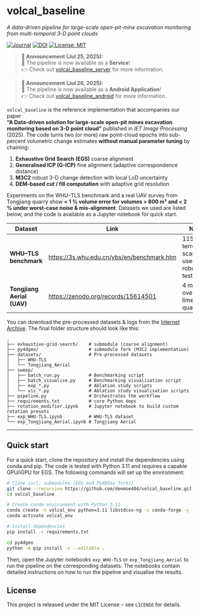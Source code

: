 # volcal_baseline

_A data-driven pipeline for large-scale open-pit-mine excavation monitoring from multi-temporal 3-D point clouds_

[![Journal](https://img.shields.io/badge/Journal-IET%20Image%20Processing-blue)](https://ietresearch.onlinelibrary.wiley.com/journal/17519659)
[![DOI](https://img.shields.io/badge/DOI-10.1049%2Fipr2.70130-blue)](https://doi.org/10.1049/ipr2.70130)
[![License: MIT](https://img.shields.io/badge/License-MIT-yellow.svg)](LICENSE)

> **📢 Announcement (Jul 25, 2025):**\
> 🎉 The pipeline is now available as a **Service**!\
> 👉 Check out [volcal\_baseline\_server](https://github.com/deemoe404/volcal_baseline_server) for more information.

> **📢 Announcement (Jul 26, 2025):**\
> 🎉 The pipeline is now available as a **Android Application**!\
> 👉 Check out [volcal\_baseline\_android](https://github.com/deemoe404/volcal_baseline_android) for more information.

`volcal_baseline` is the reference implementation that accompanies our paper  
**“A Data-driven solution for large-scale open-pit mines excavation monitoring based on 3-D point cloud”** published in _IET Image Processing_ (2025). The code turns two (or more) raw point-cloud epochs into sub-percent volumetric change estimates **without manual parameter tuning** by chaining:

1. **Exhaustive Grid Search (EGS)** coarse alignment  
2. **Generalised ICP (G-ICP)** fine alignment (adaptive correspondence distance)  
3. **M3C2** robust 3-D change detection with local LoD uncertainty  
4. **DEM-based cut / fill computation** with adaptive grid resolution  

Experiments on the WHU–TLS benchmark and a real UAV survey from Tongjiang quarry show **< 1 % volume error for volumes > 800 m³ and < 2 % under worst-case noise & mis-alignment**. Datasets we used are listed below, and the code is available as a Jupyter notebook for quick start.

| Dataset | Link | Notes |
|-|-|-|
| **WHU–TLS benchmark** | https://3s.whu.edu.cn/ybs/en/benchmark.htm | 115 terrestrial scans used for robustness tests |
| **Tongjiang Aerial (UAV)** | https://zenodo.org/records/15614501 | 4 missions over active limestone quarry |

You can download the pre-processed datasets & logs from the [Internet Archive](https://archive.org/details/volcal_baseline). The final folder structure should look like this:

```text
.
├── exhaustive-grid-search/    # submodule (coarse alignment)
├── py4dgeo/                   # submodule fork (M3C2 implementation)
├── datasets/                  # Pre-processed datasets
│   ├── WHU-TLS
│   └── Tongjiang_Aerial
├── sweep/
│   ├── batch_run.py           # Benchmarking script
│   ├── batch_visualise.py     # Benchmarking visualisation script
│   ├── exp_*.py               # Ablation study scripts
│   └── vis_*.py               # Ablation study visualisation scripts
├── pipeline.py                # Orchestrates the workflow
├── requirements.txt           # core Python deps
├── rotation_modifier.ipynb    # Jupyter notebook to build custom rotation presets
├── exp_WHU-TLS.ipynb          # WHU-TLS dataset
└── exp_Tongjiang_Aerial.ipynb # Tongjiang Aerial
```

---

## Quick start

For a quick start, clone the repository and install the dependencies using conda and pip. The code is tested with Python 3.11 and requires a capable GPU/iGPU for EGS. The following commands will set up the environment:

```bash
# Clone incl. submodules (EGS and Py4DGeo forks)
git clone --recursive https://github.com/deemoe404/volcal_baseline.git
cd volcal_baseline

# Create conda environment with Python 3.11
conda create -n volcal_env python=3.11 libstdcxx-ng -c conda-forge -y
conda activate volcal_env

# Install dependencies
pip install -r requirements.txt

cd py4dgeo
python -m pip install -v --editable .
```

Then, open the Jupyter notebooks `exp_WHU-TLS` or `exp_Tongjiang_Aerial` to run the pipeline on the corresponding datasets. The notebooks contain detailed instructions on how to run the pipeline and visualise the results.

## License

This project is released under the MIT License – see `LICENSE` for details.
